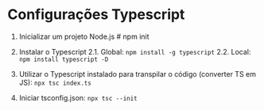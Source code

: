 # Configurações Typescript

1. Inicializar um projeto Node.js # npm init

2. Instalar o Typescript
  2.1. Global: `npm install -g typescript`
  2.2. Local: `npm install typescript -D`

3. Utilizar o Typescript instalado para transpilar o código (converter TS em JS): `npx tsc index.ts`

4. Iniciar tsconfig.json: `npx tsc --init`